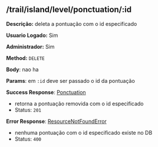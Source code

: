 ## /trail/island/level/ponctuation/:id

**Descrição:** deleta a pontuação com o id especificado

**Usuario Logado:** Sim

**Administrador:** Sim

**Method:** `DELETE`

**Body**: nao ha

**Params**: em `:id` deve ser passado o id da pontuação

**Success Response**: [Ponctuation](../../../../src/domain/trilhas/@entities/ponctuation.ts)
- retorna a pontuação removida com o id especificado
- Status: `201`

**Error Response**: [ResourceNotFoundError](../../../../src/core/errors/resource-not-found-error.ts)
- nenhuma pontuação com o id especificado existe no DB
- Status: `400`

